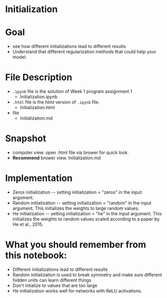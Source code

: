 # Initialization

# Goal
- see how different initializations lead to different results
- Understand that different regularization methods that could help your model.

# File Description
- `.ipynb` file is the solution of Week 1 program assignment 1
  - Initialization.ipynb
- `.html` file is the html version of `.ipynb` file.
  - Initialization.html
- file
  - Initialization.md
  
# Snapshot
- computer view. open .html file via brower for quick look.
- **Recommend** brower view. Initialization.md


# Implementation
- Zeros initialization -- setting initialization = "zeros" in the input argument.
- Random initialization -- setting initialization = "random" in the input argument. This initializes the weights to large random values.
- He initialization -- setting initialization = "he" in the input argument. This initializes the weights to random values scaled according to a paper by He et al., 2015.

# What you should remember from this notebook:
- Different initializations lead to different results
- Random initialization is used to break symmetry and make sure different hidden units can learn different things
- Don't intialize to values that are too large
- He initialization works well for networks with ReLU activations.
